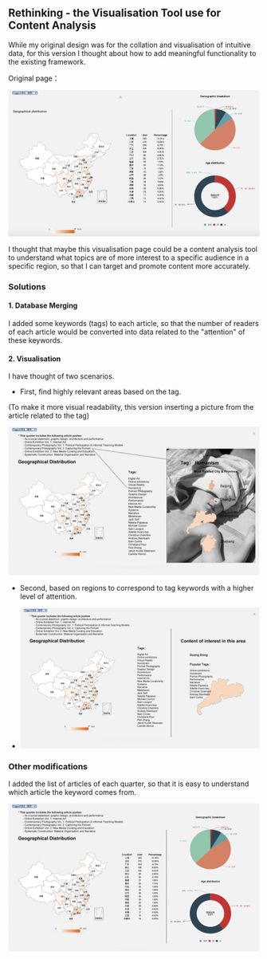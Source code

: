 ## Rethinking - the Visualisation Tool use for Content Analysis

While my original design was for the collation and visualisation of
intuitive data, for this version I thought about how to add meaningful
functionality to the existing framework.

Original page：

![](images/image2.png)

I thought that maybe this visualisation page could be a content analysis
tool to understand what topics are of more interest to a specific
audience in a specific region, so that I can target and promote content
more accurately.

### Solutions

#### ​1. Database Merging

I added some keywords (tags) to each article, so that the number of
readers of each article would be converted into data related to the
"attention" of these keywords.

#### ​2. Visualisation

I have thought of two scenarios.

-   First, find highly relevant areas based on the tag.

(To make it more visual readability, this version inserting a picture from the
article related to the tag)

![](images/image3.png)

-   Second, based on regions to correspond to tag keywords with a
    higher level of attention.

-   ![](images/image1.png)

### Other modifications

I added the list of articles of each quarter, so that it is easy
to understand which article the keyword comes from.

![](images/image4.png)
